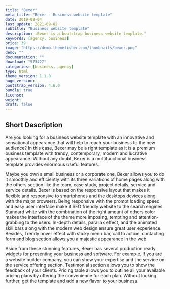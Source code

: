 ```yaml
---
title: "Bexer"
meta_title: "Bexer - Business website template"
date: 2019-08-04
last_update: 2021-09-02
subtitle: "Business website template"
description: :Bexer is a bootstrap business website template."
keywords: [agency, business]
price: 39
image: "https://demo.themefisher.com/thumbnails/bexer.png"
demo: ""
documentation: ""
download: "573427"
categories: [business, agency]
type: html
theme_version: 1.1.0
hugo_version:
bootstrap_version: 4.6.0
bundle: true
license:
weight:
draft: false
---
```


## Short Description

Are you looking for a business website template with an innovative and sensational appearance that will help to reach your business to the new audience? In this case, Bexer may be a right template as it is a premium business template with trendy, contemporary, modern and lucrative appearance. Without any doubt, Bexer is a multifunctional business template provides enormous useful features.

Maybe you own a small business or a corporate one, Bexer allows you to do it smoothly and efficiently with its three variations of home pages along with the others section like the team, case study, project details, service and service details. Bexer is based on the responsive layout that makes it flexible and responsive to smartphones and the desktops devices along with the major browsers. Being responsive with the prompt loading speed and easy user interface make it SEO friendly website to the search engines. Standard white with the combination of the right amount of others color makes the interface of the theme more imposing, tempting and attention-grabbing to the users. In-depth details, parallax effect, and the animated skill bars along with the modern web design ensure great user experience. Besides, Trendy hover effect with sticky menu bar, call to action, contacting form and blog section allows you a majestic appearance in the web.

Aside from these stunning features, Bexer has several production ready widgets for presenting your business and software. For example, if you are a website builder company, you can show your expertise and the service on the service offering section. Testimonial section allows you to show the feedback of your clients. Pricing table allows you to outline all your available pricing plans by offering the convenience for each plan. Without looking further, get the template and add a new flavor to your business.
